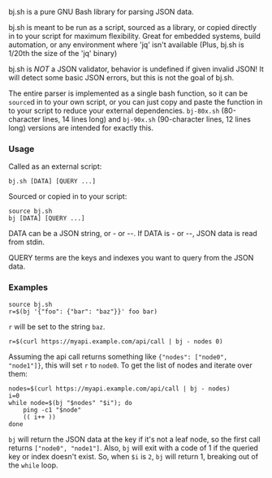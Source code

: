 bj.sh is a pure GNU Bash library for parsing JSON data.

bj.sh is meant to be run as a script, sourced as a library, or copied directly
in to your script for maximum flexibility. Great for embedded systems, build
automation, or any environment where 'jq' isn't available (Plus, bj.sh is 1/20th
the size of the 'jq' binary)

bj.sh is *NOT* a JSON validator, behavior is undefined if given invalid JSON!
It will detect some basic JSON errors, but this is not the goal of bj.sh.

The entire parser is implemented as a single bash function, so it can be
`source`d in to your own script, or you can just copy and paste the function in
to your script to reduce your external dependencies. `bj-80x.sh` (80-character
lines, 14 lines long) and `bj-90x.sh` (90-character lines, 12 lines long)
versions are intended for exactly this.

### Usage

Called as an external script:

    bj.sh [DATA] [QUERY ...]


Sourced or copied in to your script:

    source bj.sh
    bj [DATA] [QUERY ...]

DATA can be a JSON string, or - or --. If DATA is - or --, JSON data is read
from stdin.

QUERY terms are the keys and indexes you want to query from the JSON data.

### Examples

    source bj.sh
    r=$(bj '{"foo": {"bar": "baz"}}' foo bar)

`r` will be set to the string `baz`.

    r=$(curl https://myapi.example.com/api/call | bj - nodes 0)

Assuming the api call returns something like `{"nodes": ["node0", "node1"]}`,
this will set `r` to `node0`. To get the list of nodes and iterate over them:

    nodes=$(curl https://myapi.example.com/api/call | bj - nodes)
    i=0
    while node=$(bj "$nodes" "$i"); do
        ping -c1 "$node"
        (( i++ ))
    done

`bj` will return the JSON data at the key if it's not a leaf node, so the first
call returns `["node0", "node1"]`. Also, `bj` will exit with a code of 1 if the
queried key or index doesn't exist. So, when `$i` is `2`, `bj` will return 1,
breaking out of the `while` loop.
